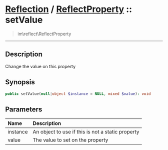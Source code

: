 # [Reflection](reflect.md) / [ReflectProperty](reflect-ReflectProperty.md) :: setValue
 > im\reflect\ReflectProperty
____

## Description
Change the value on this property

## Synopsis
```php
public setValue(null|object $instance = NULL, mixed $value): void
```

## Parameters
| Name | Description |
| :--- | :---------- |
| instance | An object to use if this is not a static property |
| value | The value to set on the property |

